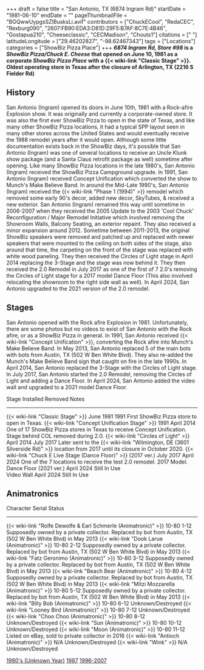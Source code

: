 +++
draft = false
title = "San Antonio, TX (6874 Ingram Rd)"
startDate = "1981-06-10"
endDate = ""
pageThumbnailFile = "BGQwwUypgsSZlBusksLi.avif"
contributors = ["ChuckECool", "RedaCEC", "Rexburg090", "2607:FB90:EDA3:D81D:29F5:B7AF:8C7E:4B46", "Gostapua210", "Cheeseclassic", "CECMadison", "Chouts1"]
citations = [" "]
latitudeLongitude = ["29.46202827", "-98.62467343"]
tags = ["Locations"]
categories = ["ShowBiz Pizza Place"]
+++
***6874 Ingram Rd, Store #98* is a *ShowBiz Pizza/Chuck E. Cheese* that opened on June 10, 1981 as a corporate *ShowBiz Pizza Place* with a {{< wiki-link "Classic Stage" >}}. Oldest operating store in Texas after the closure of Arlington, TX (2216 S Fielder Rd)**

## History

San Antonio (Ingram) opened its doors in June 10th, 1981 with a Rock-afire Explosion show. It was originally and currently a corporate-owned store. It was also the first ever ShowBiz Pizza to open in the state of Texas, and like many other ShowBiz Pizza locations, it had a typical SPP layout seen in many other stores across the United States and would eventually receive the 1988 remodel years after it would open. Although some little documentation exists back in the ShowBiz days, it's possible that San Antonio (Ingram) was one of several locations to receive an Uncle Klunk show package (and a Santa Claus retrofit package as well) sometime after opening. Like many ShowBiz Pizza locations in the late 1980's, San Antonio (Ingram) received the ShowBiz Pizza Campground upgrade.
In 1991, San Antonio (Ingram) received Concept Unification which converted the show to Munch's Make Believe Band. In around the Mid-Late 1990's, San Antonio (Ingram) received the {{< wiki-link "Phase 1 (1994)" >}} remodel which removed some early 90's decor, added new decor, SkyTubes, & received a new exterior. San Antonio (Ingram) remained this way until sometime in 2006-2007 when they received the 2005 Update to the 2003 'Cool Chuck' Reconfiguration / Major Remodel Initiative which involved removing the Showroom Walls, Balcony Seating, an exterior repaint. They also received a minor expansion around 2012. Sometime between 2011-2013, the original ShowBiz speakers were removed and patched up and replaced with newer speakers that were mounted to the ceiling on both sides of the stage, also around that time, the carpeting on the front of the stage was replaced with white wood paneling. They then received the Circles of Light stage in April 2014 replacing the 3-Stage and the stage was now behind it. They then received the 2.0 Remodel in July 2017 as one of the first of 7 2.0's removing the Circles of Light stage for a 2017 model Dance Floor (This also involved relocating the showroom to the right side wall as well). In April 2024, San Antonio upgraded to the 2021 version of the 2.0 remodel.

## Stages

San Antonio opened with the Rock afire Explosion in 1981. Unfortunately, there are some photos but no videos to exist of San Antonio with the Rock afire, or as a ShowBiz Pizza in general.
In 1991, San Antonio received {{< wiki-link "Concept Unification" >}}, converting the Rock afire into Munch's Make Believe Band.
In May 2013, San Antonio replaced 5 of the main bots with bots from Austin, TX (502 W Ben White Blvd). They also re-added the Munch's Make Believe Band sign that caught on fire in the late 1990s.
In April 2014, San Antonio replaced the 3-Stage with the Circles of Light stage.
In July 2017, San Antonio started the 2.0 Remodel, removing the Circles of Light and adding a Dance Floor.
In April 2024, San Antonio added the video wall and upgraded to a 2021 model Dance Floor.

  Stage                                                                  Installed    Removed        Notes
  ---------------------------------------------------------------------- ------------ -------------- -------------------------------------------------------------------------------------------------------------------------------------
  {{< wiki-link "Classic Stage" >}}                                  June 1981    1991           First ShowBiz Pizza store to open in Texas.
  {{< wiki-link "Concept Unification Stage" >}}                      1991         April 2014     One of 17 ShowBiz Pizza stores in Texas to receive Concept Unification. Stage behind COL removed during 2.0.
  {{< wiki-link "Circles of Light" >}}                               April 2014   July 2017      Later sent to the {{< wiki-link "Wilmington, DE (3601 Silverside Rd)" >}} location from 2017 until its closure in October 2020.
  {{< wiki-link "Chuck E Live Stage (Dance Floor)" >}} (2017 ver.)   July 2017    April 2024     One of the 7 locations to receive the test 2.0 remodel. 2017 Model.
  Dance Floor (2021 ver.)                                                April 2024   Still In Use   
  Video Wall                                                             April 2024   Still In Use   

## Animatronics

  Character                                                             Serial        Status
  --------------------------------------------------------------------- ------------- -------------------------------------------------------------------------------------------------------------
  {{< wiki-link "Rolfe Dewolfe & Earl Schmerle (Animatronic)" >}}   10-80 1-12    Supposedly owned by a private collector. Replaced by bot from Austin, TX (502 W Ben White Blvd) in May 2013
  {{< wiki-link "Dook Larue (Animatronic)" >}}                      10-80 2-12    Supposedly owned by a private collector. Replaced by bot from Austin, TX (502 W Ben White Blvd) in May 2013
  {{< wiki-link "Fatz Geronimo (Animatronic)" >}}                   10-80 3-12    Supposedly owned by a private collector. Replaced by bot from Austin, TX (502 W Ben White Blvd) in May 2013
  {{< wiki-link "Beach Bear (Animatronic)" >}}                      10-80 4-12    Supposedly owned by a private collector. Replaced by bot from Austin, TX (502 W Ben White Blvd) in May 2013
  {{< wiki-link "Mitzi Mozzarella (Animatronic)" >}}                10-80 5-12    Supposedly owned by a private collector. Replaced by bot from Austin, TX (502 W Ben White Blvd) in May 2013
  {{< wiki-link "Billy Bob (Animatronic)" >}}                       10-80 6-12    Unknown/Destroyed
  {{< wiki-link "Looney Bird (Animatronic)" >}}                     10-80 7-12    Unknown/Destroyed
  {{< wiki-link "Choo Choo (Animatronic)" >}}                       10-80 8-12    Unknown/Destroyed
  {{< wiki-link "Sun (Animatronic)" >}}                             10-80 10-12   Unknown/Destroyed
  {{< wiki-link "Moon (Animatronic)" >}}                            10-80 11-12   Listed on eBay, sold to private collector in 2016
  {{< wiki-link "Antioch (Animatronic)" >}}                         N/A           Unknown/Destroyed
  {{< wiki-link "Wink" >}}                                          N/A           Unknown/Destroyed

[1980's (Unknown Year)](https://www.showbizpizza.com/photos/spp/tx_sanantonio/index.html)
[1987](https://www.showbizpizza.com/photos/spp/tx_ingram/index.html)
[1996-2007](https://www.showbizpizza.com/photos/cec/tx_ingram/index.html)
